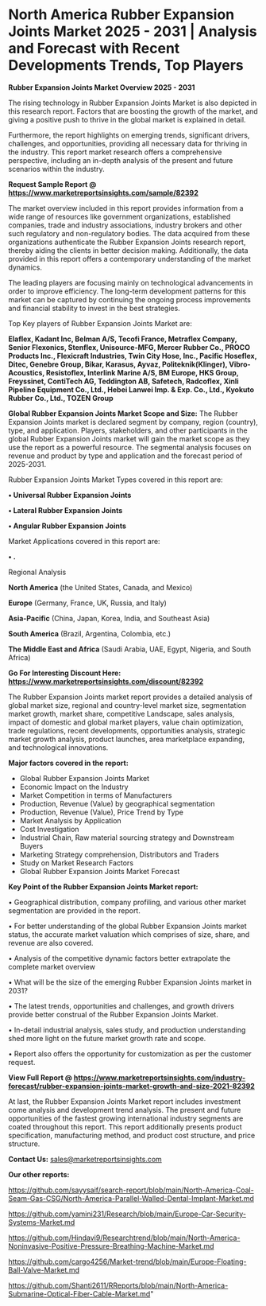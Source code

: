 # North America Rubber Expansion Joints Market 2025 - 2031 | Analysis and Forecast with Recent Developments Trends, Top Players

<Strong> Rubber Expansion Joints Market Overview 2025 - 2031</strong>

The rising technology in Rubber Expansion Joints Market is also depicted in this research report. Factors that are boosting the growth of the market, and giving a positive push to thrive in the global market is explained in detail.

Furthermore, the report highlights on emerging trends, significant drivers, challenges, and opportunities, providing all necessary data for thriving in the industry. This report market research offers a comprehensive perspective, including an in-depth analysis of the present and future scenarios within the industry.

<strong>Request Sample Report @ <a href=https://www.marketreportsinsights.com/sample/82392>https://www.marketreportsinsights.com/sample/82392</a></strong>

The market overview included in this report provides information from a wide range of resources like government organizations, established companies, trade and industry associations, industry brokers and other such regulatory and non-regulatory bodies. The data acquired from these organizations authenticate the Rubber Expansion Joints research report, thereby aiding the clients in better decision making. Additionally, the data provided in this report offers a contemporary understanding of the market dynamics.

The leading players are focusing mainly on technological advancements in order to improve efficiency. The long-term development patterns for this market can be captured by continuing the ongoing process improvements and financial stability to invest in the best strategies.

Top Key players of Rubber Expansion Joints Market are:

<strong>Elaflex, Kadant Inc, Belman A/S, Tecofi France, Metraflex Company, Senior Flexonics, Stenflex, Unisource-MFG, Mercer Rubber Co., PROCO Products Inc., Flexicraft Industries, Twin City Hose, Inc., Pacific Hoseflex, Ditec, Genebre Group, Bikar, Karasus, Ayvaz, Politeknik(Klinger), Vibro-Acoustics, Resistoflex, Interlink Marine A/S, BM Europe, HKS Group, Freyssinet, ContiTech AG, Teddington AB, Safetech, Radcoflex, Xinli Pipeline Equipment Co., Ltd., Hebei Lanwei Imp. & Exp. Co., Ltd., Kyokuto Rubber Co., Ltd., TOZEN Group</strong>

<strong><b>Global Rubber Expansion Joints Market Scope and Size:</b></strong>
The Rubber Expansion Joints market is declared segment by company, region (country), type, and application. Players, stakeholders, and other participants in the global Rubber Expansion Joints market will gain the market scope as they use the report as a powerful resource. The segmental analysis focuses on revenue and product by type and application and the forecast period of 2025-2031.

Rubber Expansion Joints Market Types covered in this report are:

<strong>• Universal Rubber Expansion Joints

• Lateral Rubber Expansion Joints

• Angular Rubber Expansion Joints</strong>

Market Applications covered in this report are:

<strong>• .</strong> 

Regional Analysis

<strong>North America</strong> (the United States, Canada, and Mexico)

<strong>Europe</strong> (Germany, France, UK, Russia, and Italy)

<strong>Asia-Pacific</strong> (China, Japan, Korea, India, and Southeast Asia)

<strong>South America</strong> (Brazil, Argentina, Colombia, etc.)

<strong>The Middle East and Africa</strong> (Saudi Arabia, UAE, Egypt, Nigeria, and South Africa)

<strong>Go For Interesting Discount Here: <a href=https://www.marketreportsinsights.com/discount/82392>https://www.marketreportsinsights.com/discount/82392</a></strong>

The Rubber Expansion Joints market report provides a detailed analysis of global market size, regional and country-level market size, segmentation market growth, market share, competitive Landscape, sales analysis, impact of domestic and global market players, value chain optimization, trade regulations, recent developments, opportunities analysis, strategic market growth analysis, product launches, area marketplace expanding, and technological innovations.

<strong><b>Major factors covered in the report:</b></strong>
<ul>
  <li>Global Rubber Expansion Joints Market </li>
  <li>Economic Impact on the Industry</li>
  <li>Market Competition in terms of Manufacturers</li>
  <li>Production, Revenue (Value) by geographical segmentation</li>
  <li>Production, Revenue (Value), Price Trend by Type</li>
  <li>Market Analysis by Application</li>
  <li>Cost Investigation</li>
  <li>Industrial Chain, Raw material sourcing strategy and Downstream Buyers</li>
  <li>Marketing Strategy comprehension, Distributors and Traders</li>
  <li>Study on Market Research Factors</li>
  <li>Global Rubber Expansion Joints Market Forecast</li>
</ul>

<strong><b>Key Point of the Rubber Expansion Joints Market report:</b></strong>

• Geographical distribution, company profiling, and various other market segmentation are provided in the report.

• For better understanding of the global Rubber Expansion Joints market status, the accurate market valuation which comprises of size, share, and revenue are also covered.

• Analysis of the competitive dynamic factors better extrapolate the complete market overview

• What will be the size of the emerging Rubber Expansion Joints market in 2031?

• The latest trends, opportunities and challenges, and growth drivers provide better construal of the Rubber Expansion Joints Market.

• In-detail industrial analysis, sales study, and production understanding shed more light on the future market growth rate and scope.

• Report also offers the opportunity for customization as per the customer request.

<strong><b>View Full Report @ <a href=https://www.marketreportsinsights.com/industry-forecast/rubber-expansion-joints-market-growth-and-size-2021-82392>https://www.marketreportsinsights.com/industry-forecast/rubber-expansion-joints-market-growth-and-size-2021-82392</a></b></strong>


At last, the Rubber Expansion Joints Market report includes investment come analysis and development trend analysis. The present and future opportunities of the fastest growing international industry segments are coated throughout this report. This report additionally presents product specification, manufacturing method, and product cost structure, and price structure.

<strong>Contact Us:</strong>
sales@marketreportsinsights.com

<strong>Our other reports:</strong>

<a href=https://github.com/sayysaif/search-report/blob/main/North-America-Coal-Seam-Gas-CSG/North-America-Parallel-Walled-Dental-Implant-Market.md>https://github.com/sayysaif/search-report/blob/main/North-America-Coal-Seam-Gas-CSG/North-America-Parallel-Walled-Dental-Implant-Market.md</a>

<a href=https://github.com/yamini231/Research/blob/main/Europe-Car-Security-Systems-Market.md>https://github.com/yamini231/Research/blob/main/Europe-Car-Security-Systems-Market.md</a>

<a href=https://github.com/Hindavi9/Researchtrend/blob/main/North-America-Noninvasive-Positive-Pressure-Breathing-Machine-Market.md>https://github.com/Hindavi9/Researchtrend/blob/main/North-America-Noninvasive-Positive-Pressure-Breathing-Machine-Market.md</a>

<a href=https://github.com/cargo4256/Market-trend/blob/main/Europe-Floating-Ball-Valve-Market.md>https://github.com/cargo4256/Market-trend/blob/main/Europe-Floating-Ball-Valve-Market.md</a>

<a href=https://github.com/Shanti2611/RReports/blob/main/North-America-Submarine-Optical-Fiber-Cable-Market.md>https://github.com/Shanti2611/RReports/blob/main/North-America-Submarine-Optical-Fiber-Cable-Market.md</a>"

